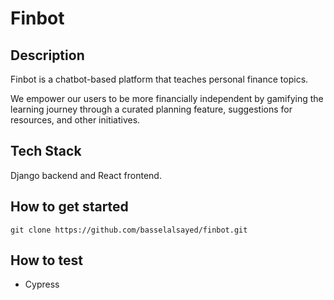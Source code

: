 # Finbot

## Description

Finbot is a chatbot-based platform that teaches personal finance topics. 

We empower our users to be more financially independent by gamifying the learning journey through a curated planning feature, suggestions for resources, and other initiatives.

## Tech Stack

Django backend and React frontend.

## How to get started

```
git clone https://github.com/basselalsayed/finbot.git
```

## How to test

* Cypress
